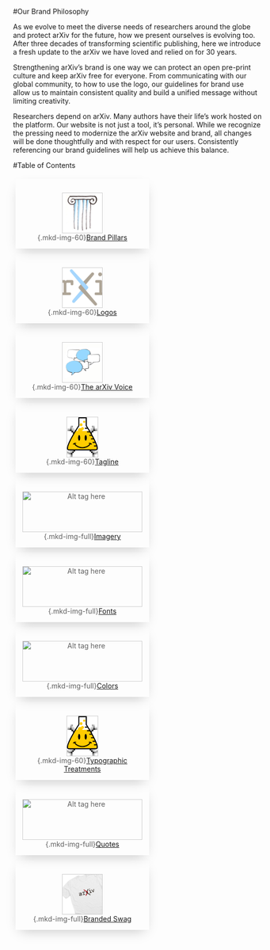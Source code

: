 #Our Brand Philosophy
<style>
blockquote {
  border-left:0;
  margin:0;
  padding:0;
}
blockquote ul {
  list-style: none;
  margin: 0;
  padding: 0;
  display: flex;
  flex-direction: row;
  flex-wrap: wrap;
  justify-content: space-between;
}
blockquote ul li {
  width: 100%;
  padding:1em;
  margin:1%;
  -webkit-box-shadow: 0 10px 25px -10px rgba(0,0,0,0.25);
  -moz-box-shadow: 0 10px 25px -10px rgba(0,0,0,0.25);
  box-shadow: 0 10px 25px -10px rgba(0,0,0,0.25);
  text-align: center;
}
blockquote ul li img {
  height:80px;
  display:block;
  margin:1em auto 0 auto;
  border:1px solid #cecece;
}
@media (min-width: 576px) {
  blockquote ul li {
    width: 48%;
  }
}
@media (min-width: 986px) {
  blockquote ul li {
    width: 23%;
  }
}
</style>
As we evolve to meet the diverse needs of researchers around the globe and protect arXiv for the future, how we present ourselves is evolving too. After three decades of transforming scientific publishing, here we introduce a fresh update to the arXiv we have loved and relied on for 30 years.

Strengthening arXiv’s brand is one way we can protect an open pre-print culture and keep arXiv free for everyone. From communicating with our global community, to how to use the logo, our guidelines for brand use allow us to maintain consistent quality and build a unified message without limiting creativity.

Researchers depend on arXiv. Many authors have their life’s work hosted on the platform. Our website is not just a tool, it’s personal. While we recognize the pressing need to modernize the arXiv website and brand, all changes will be done thoughtfully and with respect for our users. Consistently referencing our brand guidelines will help us achieve this balance.

#Table of Contents
> - ![Illustration of a pillar](images/brand-icon-pillars.jpg){.mkd-img-60}[Brand Pillars](brand-pillars)
> - ![arXiv Logo in blue](images/brand-icon-logos.jpg){.mkd-img-60}[Logos](logos)
> - ![Illustration of chat bubbles](images/brand-icon-voice.jpg){.mkd-img-60}[The arXiv Voice](voice)
> - ![Alt tag here](../about/images/smileybones-labs-icon.png){.mkd-img-60}[Tagline](tagline)
> - ![Alt tag here](images/image_name.jpg){.mkd-img-full}[Imagery](images)
> - ![Alt tag here](images/image_name.jpg){.mkd-img-full}[Fonts](fonts)
> - ![Alt tag here](images/image_name.jpg){.mkd-img-full}[Colors](colors)
> - ![Alt tag here](../about/images/smileybones-labs-icon.png){.mkd-img-60}[Typographic Treatments](typography)
> - ![Alt tag here](images/image_name.jpg){.mkd-img-full}[Quotes](quotes)
> - ![Cropped image of arXiv t-shirt](images/brand-icon-swag.jpg){.mkd-img-full}[Branded Swag](swag)
